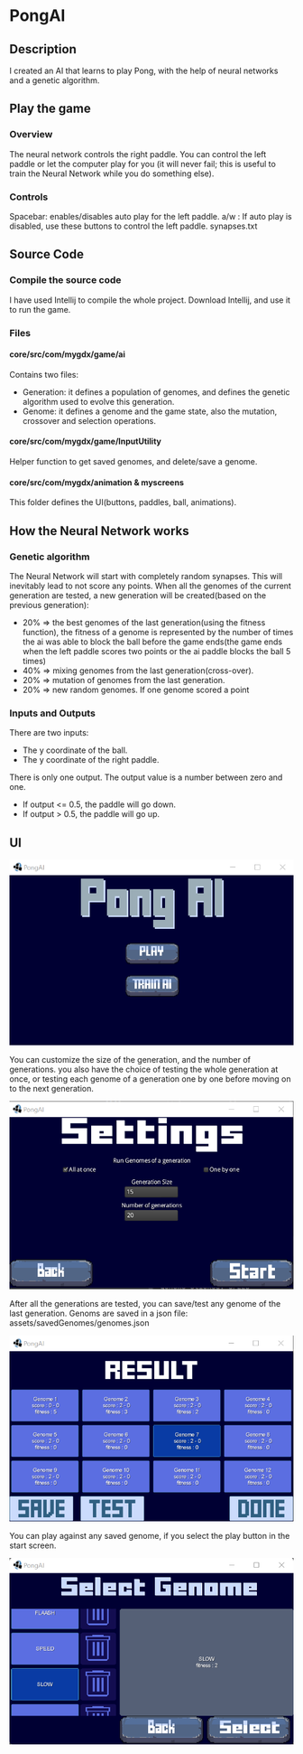 # PongAI

## Description
I created an AI that learns to play Pong, with the help of neural networks and a genetic algorithm.


## Play the game

### Overview

The neural network controls the right paddle. You can control the left paddle or let the computer play for you (it will never fail; this is useful to train the Neural Network while you do something else).

### Controls

Spacebar: enables/disables auto play for the left paddle.
a/w : If auto play is disabled, use these buttons to control the left paddle.
synapses.txt

## Source Code

### Compile the source code

I have used Intellij to compile the whole project. Download Intellij, and use it to run the game.

### Files

#### core/src/com/mygdx/game/ai

Contains two files:
* Generation: it defines a population of genomes, and defines the genetic algorithm used to evolve this generation.
* Genome: it defines a genome and the game state, also the mutation, crossover and selection operations.

#### core/src/com/mygdx/game/InputUtility

Helper function to get saved genomes, and delete/save a genome.

#### core/src/com/mygdx/animation & myscreens

This folder defines the UI(buttons, paddles, ball, animations).

## How the Neural Network works

### Genetic algorithm

The Neural Network will start with completely random synapses. This will inevitably lead to not score any points. When all the genomes of the current generation are tested, a new generation will be created(based on the previous generation):

* 20% => the best genomes of the last generation(using the fitness function), the fitness of a genome is represented by the number of times the ai was able to block the ball before the game ends(the game ends when the left paddle scores two points or the ai paddle blocks the ball 5 times)
* 40% => mixing genomes from the last generation(cross-over).
* 20% => mutation of genomes from the last generation.
* 20% => new random genomes.
If one genome scored a point

### Inputs and Outputs

There are two inputs:

* The y coordinate of the ball.
* The y coordinate of the right paddle.

There is only one output. The output value is a number between zero and one.

* If output <= 0.5, the paddle will go down.
* If output > 0.5, the paddle will go up.

## UI

![PongAI startScreen](https://raw.githubusercontent.com/HamzaMouhcine/PongAI/master/assets/start_screen.png)

You can customize the size of the generation, and the number of generations. you also have the choice of testing the whole generation at once, or testing each genome of a generation one by one before moving on to the next generation.

![PongAI Settings](https://raw.githubusercontent.com/HamzaMouhcine/PongAI/master/assets/settings_screen.png)

After all the generations are tested, you can save/test any genome of the last generation.
Genoms are saved in a json file: assets/savedGenomes/genomes.json

![PongAI Result](https://raw.githubusercontent.com/HamzaMouhcine/PongAI/master/assets/result_screen.png)

You can play against any saved genome, if you select the play button in the start screen.

![PongAI Settings](https://raw.githubusercontent.com/HamzaMouhcine/PongAI/master/assets/select_screen.png)
